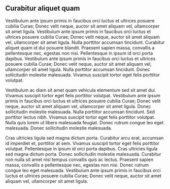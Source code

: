 ## Curabitur aliquet quam

Vestibulum ante ipsum primis in faucibus orci luctus et ultrices posuere cubilia Curae; Donec velit neque, auctor sit amet aliquam vel, ullamcorper sit amet ligula. Vestibulum ante ipsum primis in faucibus orci luctus et ultrices posuere cubilia Curae; Donec velit neque, auctor sit amet aliquam vel, ullamcorper sit amet ligula. Nulla porttitor accumsan tincidunt. Curabitur aliquet quam id dui posuere blandit. Praesent sapien massa, convallis a pellentesque nec, egestas non nisi. Pellentesque in ipsum id orci porta dapibus. Vestibulum ante ipsum primis in faucibus orci luctus et ultrices posuere cubilia Curae; Donec velit neque, auctor sit amet aliquam vel, ullamcorper sit amet ligula. Nulla porttitor accumsan tincidunt. Donec sollicitudin molestie malesuada. Vivamus suscipit tortor eget felis porttitor volutpat.

Vestibulum ac diam sit amet quam vehicula elementum sed sit amet dui. Vivamus suscipit tortor eget felis porttitor volutpat. Vestibulum ante ipsum primis in faucibus orci luctus et ultrices posuere cubilia Curae; Donec velit neque, auctor sit amet aliquam vel, ullamcorper sit amet ligula. Donec sollicitudin molestie malesuada. Nulla porttitor accumsan tincidunt. Sed porttitor lectus nibh. Vivamus suscipit tortor eget felis porttitor volutpat. Nulla quis lorem ut libero malesuada feugiat. Donec rutrum congue leo eget malesuada. Donec sollicitudin molestie malesuada.

Cras ultricies ligula sed magna dictum porta. Curabitur arcu erat, accumsan id imperdiet et, porttitor at sem. Vivamus suscipit tortor eget felis porttitor volutpat. Pellentesque in ipsum id orci porta dapibus. Cras ultricies ligula sed magna dictum porta. Donec sollicitudin molestie malesuada. Curabitur non nulla sit amet nisl tempus convallis quis ac lectus. Praesent sapien massa, convallis a pellentesque nec, egestas non nisi. Donec rutrum congue leo eget malesuada. Vestibulum ante ipsum primis in faucibus orci luctus et ultrices posuere cubilia Curae; Donec velit neque, auctor sit amet aliquam vel, ullamcorper sit amet ligula.